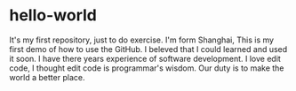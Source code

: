 # hello-world
It's my first repository, just to do exercise.
I'm form Shanghai, This is my first demo of how to use the GitHub.
I beleved that I could learned and used it soon.
I have there years experience of software development.
I love edit code, I thought edit code is programmar's wisdom.
Our duty is to make the world a better place.
